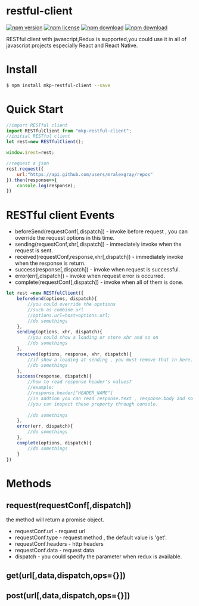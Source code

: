 # restful-client

<!-- badge -->
[![npm version](https://img.shields.io/npm/v/mkp-restful-client.svg)](https://www.npmjs.com/package/mkp-restful-client)
[![npm license](https://img.shields.io/npm/l/mkp-restful-client.svg)](https://www.npmjs.com/package/mkp-restful-client)
[![npm download](https://img.shields.io/npm/dm/mkp-restful-client.svg)](https://www.npmjs.com/package/mkp-restful-client)
[![npm download](https://img.shields.io/npm/dt/mkp-restful-client.svg)](https://www.npmjs.com/package/mkp-restful-client)
<!-- endbadge -->

RESTful client with javascript,Redux is supported,you could use it in all of javascript projects especially React and React Native.

# Install
```bash
$ npm install mkp-restful-client --save
```

# Quick Start
```javascript
//import RESTful client
import RESTfulClient from "mkp-restful-client";
//initial RESTful client
let rest=new RESTfulClient();

window.$rest=rest;

//request a json
rest.request({
    url:"https://api.github.com/users/mralexgray/repos"
}).then(response=>{
    console.log(response);
})
```

# RESTful client Events
* beforeSend(requestConf[,dispatch]) - invoke before request , you can override the request options in this time.
* sending(requestConf,xhr[,dispatch]) - immediately invoke when the request is sent. 
* received(requestConf,response,xhr[,dispatch]) - immediately invoke when the response is return.
* success(response[,dispatch]) - invoke when request is successful.
* error(err[,dispatch]) - invoke when request error is occurred.
* complete(requestConf[,dispatch]) - invoke when all of them is done.
```javascript
let rest =new RESTfulClient({
    beforeSend(options, dispatch){
    	//you could override the opstions
    	//such as combine url
    	//options.url=host+options.url;
    	//do somethings
    },
    sending(options, xhr, dispatch){
    	//you could show a loading or store xhr and so on
    	//do somethings
    },
    received(options, response, xhr, dispatch){
    	//if show a loading at sending , you must remove that in here.
    	//do somethings
    },
    success(response, dispatch){
    	//how to read response header's values?
    	//example:
    	//response.header["HEADER_NAME"]
    	//in addtion you can read response.text , response.body and so on.
    	//you can inspect these property through console.
    	
    	//do somethings
    },
    error(err, dispatch){
    	//do somethings
    },
    complete(options, dispatch){
    	//do somethings
    }
})
```

# Methods
## request(requestConf[,dispatch])
the method will return a promise object.
* requestConf.url - request url
* requestConf.type - request method , the default value is 'get'.
* requestConf.headers - http headers
* requestConf.data - request data
* dispatch - you could specify the parameter when redux is available.

## get(url[,data,dispatch,ops={}])

## post(url[,data,dispatch,ops={}])
